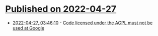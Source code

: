# [Published on 2022-04-27](index.md)

* [2022-04-27, 03:46:10](https://news.ycombinator.com/item?id=31176071) - [Code licensed under the AGPL must not be used at Google](https://opensource.google/documentation/reference/using/agpl-policy)
